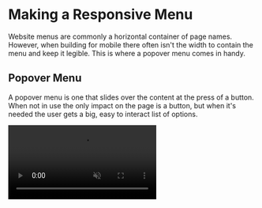# Making a Responsive Menu

Website menus are commonly a horizontal container of page names. However, when building for mobile there often isn't the width to contain the menu and keep it legible. This is where a popover menu comes in handy.

## Popover Menu

A popover menu is one that slides over the content at the press of a button. When not in use the only impact on the page is a button, but when it's needed the user gets a big, easy to interact list of options.

<video muted autoplay loop src="https://thomcorah.github.io/dmu-multimedia/resources/vid/popoverMenuExample.mp4"></video>
